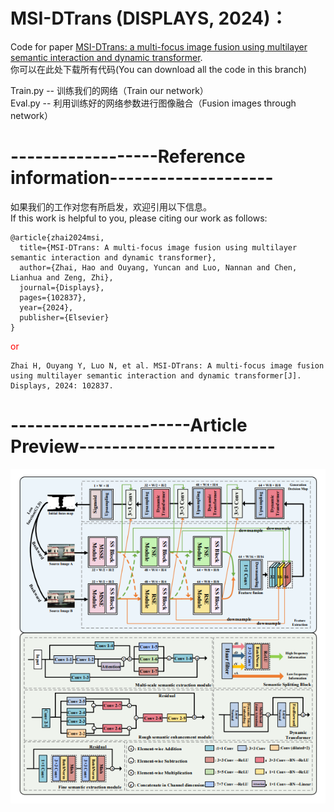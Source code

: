 # MSI-DTrans (DISPLAYS, 2024)：
Code for paper [MSI-DTrans: a multi-focus image fusion using multilayer semantic interaction and dynamic transformer](https://www.sciencedirect.com/science/article/abs/pii/S0141938224002014).  
你可以在此处下载所有代码(You can download all the code in this branch)  
  
Train.py -- 训练我们的网络（Train our network）  
Eval.py -- 利用训练好的网络参数进行图像融合（Fusion images through network）

# ------------------Reference information--------------------  
如果我们的工作对您有所启发，欢迎引用以下信息。  
If this work is helpful to you, please citing our work as follows:  
  
```  
@article{zhai2024msi,
  title={MSI-DTrans: A multi-focus image fusion using multilayer semantic interaction and dynamic transformer},  
  author={Zhai, Hao and Ouyang, Yuncan and Luo, Nannan and Chen, Lianhua and Zeng, Zhi},  
  journal={Displays},  
  pages={102837},  
  year={2024},  
  publisher={Elsevier}  
}
```
  
<p style="color:red">or</p>
  
```  
Zhai H, Ouyang Y, Luo N, et al. MSI-DTrans: A multi-focus image fusion using multilayer semantic interaction and dynamic transformer[J]. Displays, 2024: 102837.  
```  
  
# ----------------------Article Preview------------------------  
<div align="center">
  <img src="figs/network.jpg"/>
</div>
